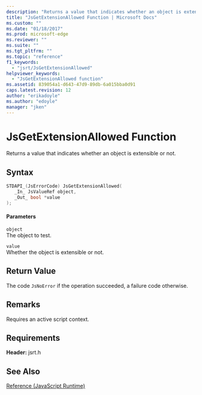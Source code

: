 ```yaml
---
description: "Returns a value that indicates whether an object is extensible or not."
title: "JsGetExtensionAllowed Function | Microsoft Docs"
ms.custom: ""
ms.date: "01/18/2017"
ms.prod: microsoft-edge
ms.reviewer: ""
ms.suite: ""
ms.tgt_pltfrm: ""
ms.topic: "reference"
f1_keywords: 
  - "jsrt/JsGetExtensionAllowed"
helpviewer_keywords: 
  - "JsGetExtensionAllowed function"
ms.assetid: 839054a1-d643-47d9-89db-6a015bba0d91
caps.latest.revision: 12
author: "erikadoyle"
ms.author: "edoyle"
manager: "jken"
---
```

# JsGetExtensionAllowed Function
Returns a value that indicates whether an object is extensible or not.  
  
## Syntax  
  
```cpp  
STDAPI_(JsErrorCode) JsGetExtensionAllowed(  
   _In_ JsValueRef object,  
   _Out_ bool *value  
);  
```  
  
#### Parameters  
 `object`  
 The object to test.  
  
 `value`  
 Whether the object is extensible or not.  
  
## Return Value  
 The code `JsNoError` if the operation succeeded, a failure code otherwise.  
  
## Remarks  
 Requires an active script context.  
  
## Requirements  
 **Header:** jsrt.h  
  
## See Also  
 [Reference (JavaScript Runtime)](../chakra-hosting/reference-javascript-runtime.md)